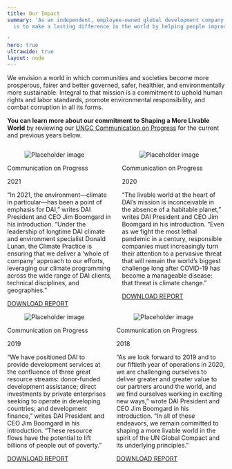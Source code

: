 ```yaml
---
title: Our Impact
summary: 'As an independent, employee-owned global development company, our mission
  is to make a lasting difference in the world by helping people improve their lives.

'
hero: true
ultrawide: true
layout: node
---
```


We envision a world in which communities and societies become more prosperous, fairer and better governed, safer, healthier, and environmentally more sustainable. Integral to that mission is a commitment to uphold human rights and labor standards, promote environmental responsibility, and combat corruption in all its forms.
 
 **You can learn more about our commitment to Shaping a More Livable World** by reviewing our [UNGC Communication on Progress](https://www.dai.com/news/dai-submits-its-2020-communication-on-progress-to-the-un-global-compact) for the current and previous years below.
 
 <div class="bulma">
   <div class="container columns">
     <div class="column">
       <div class="card is-fullheight">
         <div class="card-image">
           <figure class="image is-3by2">
             <img src="/uploads/ungc2021.png" alt="Placeholder image">
           </figure>
         </div>
         <div class="card-content">
           <div class="media">
             <div class="media-content">
               <p class="title is-4">Communication on Progress</p>
               <p class="subtitle is-6">2021</p>
             </div>
           </div>
           <div class="content">
             <p>“In 2021, the environment—climate in particular—has been a point of emphasis for DAI,” writes DAI President and CEO Jim Boomgard in his introduction. “Under the leadership of longtime DAI climate and environment specialist Donald Lunan, the Climate Practice is ensuring that we deliver a ‘whole of company’ approach to our efforts, leveraging our climate programming across the wide range of DAI clients, technical disciplines, and geographies.”</p>
           </div>
         </div>
         <footer class="card-footer pt-0" style="padding-top: 0;" >
           <a href="https://dai-assets.s3.amazonaws.com/ungc-final-2021.pdf" class="card-footer-item fb-pub-buttons">DOWNLOAD REPORT</a>
         </footer>
       </div>
     </div>
     <div class="column">
       <div class="card is-fullheight">
         <div class="card-image">
           <figure class="image is-3by2">
             <img src="/uploads/2020-cop-preview.jpg" alt="Placeholder image">
           </figure>
         </div>
         <div class="card-content">
           <div class="media">
             <div class="media-content">
               <p class="title is-4">Communication on Progress</p>
               <p class="subtitle is-6">2020</p>
             </div>
           </div>
           <div class="content">
             <p>“The livable world at the heart of DAI’s mission is inconceivable in the absence of a habitable planet,” writes DAI President and CEO Jim Boomgard in his introduction. “Even as we fight the most lethal pandemic in a century, responsible companies must increasingly turn their attention to a pervasive threat that will remain the world’s biggest challenge long after COVID-19 has become a manageable disease: that threat is climate change.”</p>
           </div>
         </div>
         <footer class="card-footer pt-0" style="padding-top: 0;" >
           <a href="/uploads/UNGC%20Communication%20on%20Progress%202020.pdf" class="card-footer-item fb-pub-buttons">DOWNLOAD REPORT</a>
         </footer>
       </div>
     </div>
   </div>
   <div class="container columns">
     <div class="column is-half">
       <div class="card is-fullheight">
         <div class="card-image">
           <figure class="image is-3by2">
             <img src="/uploads/2019-cop-preview.jpg" alt="Placeholder image">
           </figure>
         </div>
         <div class="card-content">
           <div class="media">
             <div class="media-content">
               <p class="title is-4">Communication on Progress</p>
               <p class="subtitle is-6">2019</p>
             </div>
           </div>
           <div class="content">
             <p>“We have positioned DAI to provide development services at the confluence of three great resource streams: donor-funded development assistance; direct investments by private enterprises seeking to operate in developing countries; and development finance,” writes DAI President and CEO Jim Boomgard in his introduction. “These resource flows have the potential to lift billions of people out of poverty.”</p>
           </div>
         </div>
         <footer class="card-footer pt-0" style="padding-top: 0;" >
           <a href="/uploads/DAI%20UNGC%20Communication%20on%20Progress%202019.pdf" class="card-footer-item fb-pub-buttons">DOWNLOAD REPORT</a>
         </footer>
       </div>
     </div>
            <div class="column">
       <div class="card is-fullheight">
         <div class="card-image">
           <figure class="image is-3by2">
             <img src="/uploads/2018-cop-thumbnail.jpg" alt="Placeholder image">
           </figure>
         </div>
         <div class="card-content">
           <div class="media">
             <div class="media-content">
               <p class="title is-4">Communication on Progress</p>
               <p class="subtitle is-6">2018</p>
             </div>
           </div>
           <div class="content">
             <p>“As we look forward to 2019 and to our fiftieth year of operations in 2020, we are challenging ourselves to deliver greater and greater value to our partners around the world, and we find ourselves working in exciting new ways,” wrote DAI President and CEO Jim Boomgard in his introduction. “In all of these endeavors, we remain committed to shaping a more livable world in the spirit of the UN Global Compact and its underlying principles.”</p>
           </div>
         </div>
         <footer class="card-footer pt-0" style="padding-top: 0;" >
           <a href="/uploads/DAI%20Global%20UNGC%20COP%20Final.pdf" class="card-footer-item fb-pub-buttons">DOWNLOAD REPORT</a>
         </footer>
       </div>       
       </div>
   </div>
  </div>
 
 
 